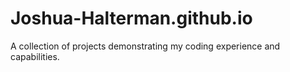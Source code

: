 <html>
  <head>
    <title>My GitHub Pages Site</title>
  </head>
  <body>
    <h1>Joshua-Halterman.github.io</h1>
    <p>A collection of projects demonstrating my coding experience and capabilities.</p>
  </body>
</html>
